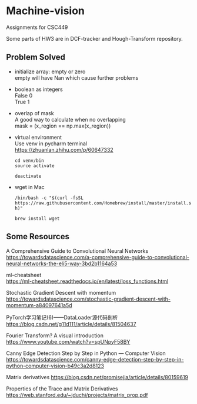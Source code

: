 # Machine-vision
Assignments for CSC449

Some parts of HW3 are in DCF-tracker and Hough-Transform repository.

## Problem Solved
- initialize array: empty or zero </br>
  empty will have Nan which cause further problems
 
- boolean as integers</br>
  False 0</br>
  True 1
 
 - overlap of mask</br>
   A good way to calculate when no overlapping</br>
   mask = (x_region == np.max(x_region))
   
 - virtual environment</br>
   Use venv in pycharm terminal</br>
   https://zhuanlan.zhihu.com/p/60647332
   
   `cd venv/bin`</br>
   `source activate`</br>
 
   `deactivate`
  
 - wget in Mac
 
   `/bin/bash -c "$(curl -fsSL https://raw.githubusercontent.com/Homebrew/install/master/install.sh)"`</br>

   `brew install wget`
  
  ## Some Resources
  A Comprehensive Guide to Convolutional Neural Networks</br>
  https://towardsdatascience.com/a-comprehensive-guide-to-convolutional-neural-networks-the-eli5-way-3bd2b1164a53
  
  ml-cheatsheet</br>
  https://ml-cheatsheet.readthedocs.io/en/latest/loss_functions.html

  Stochastic Gradient Descent with momentum</br>
  https://towardsdatascience.com/stochastic-gradient-descent-with-momentum-a84097641a5d
  
  PyTorch学习笔记(6)——DataLoader源代码剖析</br>
  https://blog.csdn.net/g11d111/article/details/81504637
  
  Fourier Transform? A visual introduction</br>
  https://www.youtube.com/watch?v=spUNpyF58BY
  
  Canny Edge Detection Step by Step in Python — Computer Vision</br>
  https://towardsdatascience.com/canny-edge-detection-step-by-step-in-python-computer-vision-b49c3a2d8123
  
  Matrix derivatives
  https://blog.csdn.net/promisejia/article/details/80159619
  
  Properties of the Trace and Matrix Derivatives
  https://web.stanford.edu/~jduchi/projects/matrix_prop.pdf
